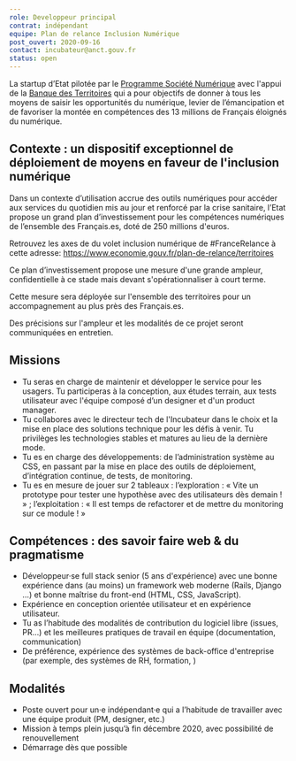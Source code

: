 ```yaml
---
role: Developpeur principal 
contrat: indépendant
equipe: Plan de relance Inclusion Numérique
post_ouvert: 2020-09-16
contact: incubateur@anct.gouv.fr
status: open
---
```


La startup d’Etat pilotée par le [Programme Société Numérique](https://societenumerique.gouv.fr) avec l'appui de la [Banque des Territoires](https://www.banquedesterritoires.fr/) qui a pour objectifs de donner à tous les moyens de saisir les opportunités du numérique, levier de l’émancipation et de favoriser la montée en compétences des 13 millions de Français éloignés du numérique.

## Contexte : un dispositif exceptionnel de déploiement de moyens en faveur de l'inclusion numérique

Dans un contexte d’utilisation accrue des outils numériques pour accéder aux services du quotidien mis au jour et renforcé par la crise sanitaire, l’Etat propose un grand plan d’investissement pour les compétences numériques de l’ensemble des Français.es, doté de 250 millions d'euros. 

Retrouvez les axes de du volet inclusion numérique de #FranceRelance à cette adresse: https://www.economie.gouv.fr/plan-de-relance/territoires

Ce plan d’investissement propose une mesure d'une grande ampleur, confidentielle à ce stade mais devant s'opérationnaliser à court terme. 


Cette mesure sera déployée sur l'ensemble des territoires pour un accompagnement au plus près des Français.es. 

Des précisions sur l'ampleur et les modalités de ce projet seront communiquées en entretien.

## Missions

- Tu seras en charge de maintenir et développer le service pour les usagers. Tu participeras à la conception, aux études terrain, aux tests utilisateur avec l'équipe composé d’un designer et d'un product manager.
- Tu collabores avec le directeur tech de l'Incubateur dans le choix et la mise en place des solutions technique pour les défis à venir. Tu privilèges les technologies stables et matures au lieu de la dernière mode.
- Tu es en charge des développements: de l’administration système au CSS, en passant par la mise en place des outils de déploiement, d’intégration continue, de tests, de monitoring.
- Tu es en mesure de jouer sur 2 tableaux : l’exploration : « Vite un prototype pour tester une hypothèse avec des utilisateurs dès demain ! » ; l’exploitation : « Il est temps de refactorer et de mettre du monitoring sur ce module ! »

## Compétences : des savoir faire web & du pragmatisme

- Développeur·se full stack senior (5 ans d'expérience) avec une bonne expérience dans (au moins) un framework web moderne (Rails, Django …) et bonne maîtrise du front-end (HTML, CSS, JavaScript).
- Expérience en conception orientée utilisateur et en expérience utilisateur.
- Tu as l’habitude des modalités de contribution du logiciel libre (issues, PR…) et les meilleures pratiques de travail en équipe (documentation, communication)
- De préférence, expérience des systèmes de back-office d'entreprise (par exemple, des systèmes de RH, formation, ) 


## Modalités

- Poste ouvert pour un·e indépendant·e qui a l’habitude de travailler avec une équipe produit (PM, designer, etc.)
- Mission à temps plein jusqu’à fin décembre 2020, avec possibilité de renouvellement
- Démarrage dès que possible
